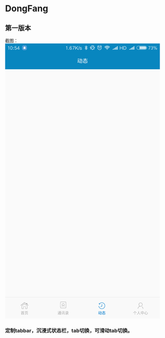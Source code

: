 # DongFang
## 第一版本
截图：
<img src="pic/Screenshot_2016-11-29-10-54-09-251_com.dongfang.png" alt="">
### 定制tabbar，沉浸式状态栏，tab切换，可滑动tab切换。
